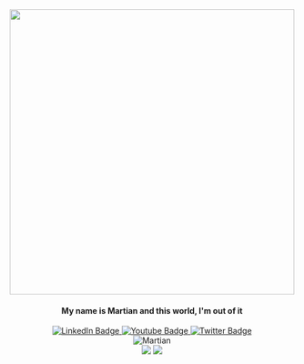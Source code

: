 <div id="header" align="center">
  <img src="https://media.giphy.com/media/xFkgeu7dhfgqqxJqmj/giphy.gif" width="500"/>
  <h4>My name is Martian and this world, I'm out of it</h4>
</div>
<div id="badges" align="center">
  <a href="https://www.linkedin.com/in/manav-rajpurohit-762109245/">
    <img src="https://img.shields.io/badge/LinkedIn-blue?style=for-the-badge&logo=linkedin&logoColor=white" alt="LinkedIn Badge"/>
  </a>
  <a href="https://www.youtube.com/channel/UC6ZGjOHtKnUv4irkMDejarg">
    <img src="https://img.shields.io/badge/YouTube-red?style=for-the-badge&logo=youtube&logoColor=white" alt="Youtube Badge"/>
  </a>
  <a href="https://twitter.com/_just__chill_">
    <img src="https://img.shields.io/badge/Twitter-blue?style=for-the-badge&logo=twitter&logoColor=white" alt="Twitter Badge"/>
  </a>
</div>
<div align="center">
  <img src="https://komarev.com/ghpvc/?username=Manavr472&style=flat-square&color=blue" alt="Martian"/>
</div>
<div align="center">
  <img src ="https://github-readme-stats-manavr472.vercel.app/api?username=Manavr472&show_icons=true&theme=radical" />
  <img src="https://github-readme-stats-manavr472.vercel.app/api/top-langs/?username=Manavr472&layout=compact" />
</div>
